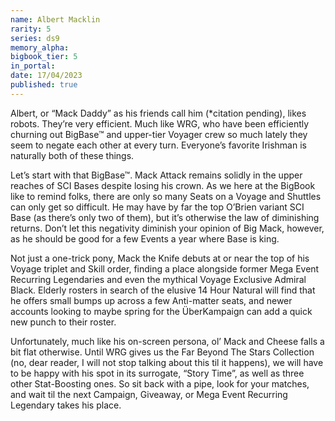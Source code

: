 ```yaml
---
name: Albert Macklin
rarity: 5
series: ds9
memory_alpha:
bigbook_tier: 5
in_portal:
date: 17/04/2023
published: true
---
```


Albert, or “Mack Daddy” as his friends call him (*citation pending), likes robots. They’re very efficient. Much like WRG, who have been efficiently churning out BigBase™ and upper-tier Voyager crew so much lately they seem to negate each other at every turn. Everyone’s favorite Irishman is naturally both of these things. 

Let’s start with that BigBase™. Mack Attack remains solidly in the upper reaches of SCI Bases despite losing his crown. As we here at the BigBook like to remind folks, there are only so many Seats on a Voyage and Shuttles can only get so difficult. He may have by far the top O’Brien variant SCI Base (as there’s only two of them), but it’s otherwise the law of diminishing returns. Don’t let this negativity diminish your opinion of Big Mack, however, as he should be good for a few Events a year where Base is king. 

Not just a one-trick pony, Mack the Knife debuts at or near the top of his Voyage triplet and Skill order, finding a place alongside former Mega Event Recurring Legendaries and even the mythical Voyage Exclusive Admiral Black. Elderly rosters in search of the elusive 14 Hour Natural will find that he offers small bumps up across a few Anti-matter seats, and newer accounts looking to maybe spring for the ÜberKampaign can add a quick new punch to their roster. 

Unfortunately, much like his on-screen persona, ol’ Mack and Cheese falls a bit flat otherwise. Until WRG gives us the Far Beyond The Stars Collection (no, dear reader, I will not stop talking about this til it happens), we will have to be happy with his spot in its surrogate, “Story Time”, as well as three other Stat-Boosting ones. So sit back with a pipe, look for your matches, and wait til the next Campaign, Giveaway, or Mega Event Recurring Legendary takes his place.
